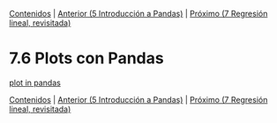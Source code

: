 [Contenidos](../Contenidos.md) \| [Anterior (5 Introducción a Pandas)](06_Pandas_basico.md) \| [Próximo (7 Regresión lineal, revisitada)](08_Regresión_lineal.md)

# 7.6 Plots con Pandas

[plot in pandas](https://pandas.pydata.org/docs/reference/plotting.html)

[Contenidos](../Contenidos.md) \| [Anterior (5 Introducción a Pandas)](06_Pandas_basico.md) \| [Próximo (7 Regresión lineal, revisitada)](08_Regresión_lineal.md)

